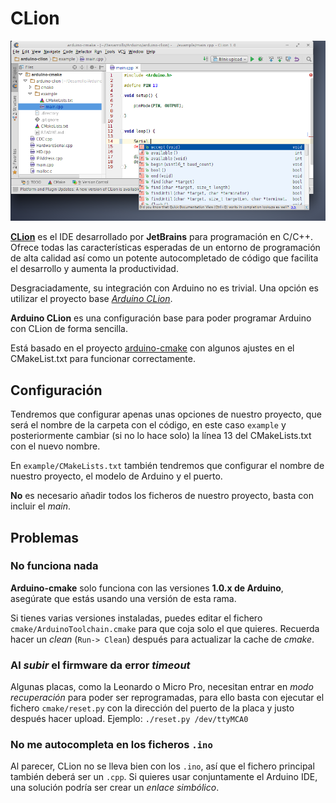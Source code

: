 # CLion

![CLion](index.png)

**[CLion][1]** es el IDE desarrollado por **JetBrains** para programación en C/C++. Ofrece todas las características
esperadas de un entorno de programación de alta calidad así como un potente autocompletado de código que facilita
el desarrollo y aumenta la productividad.

Desgraciadamente, su integración con Arduino no es trivial. Una opción es utilizar el proyecto base _[Arduino CLion][2]_.

**Arduino CLion** es una configuración base para poder programar Arduino con CLion de forma sencilla.

Está basado en el proyecto [arduino-cmake][3] con algunos ajustes en el CMakeList.txt para funcionar correctamente.

## Configuración

Tendremos que configurar apenas unas opciones de nuestro proyecto, que será el nombre de la carpeta con el código,
en este caso `example` y posteriormente cambiar (si no lo hace solo) la línea 13 del CMakeLists.txt con el nuevo nombre.

En `example/CMakeLists.txt` también tendremos que configurar el nombre de nuestro proyecto, el modelo de Arduino y
el puerto.

**No** es necesario añadir todos los ficheros de nuestro proyecto, basta con incluir el _main_.


## Problemas

### No funciona nada

**Arduino-cmake** solo funciona con las versiones **1.0.x de Arduino**, asegúrate que estás usando una versión de esta rama.

Si tienes varias versiones instaladas, puedes editar el fichero `cmake/ArduinoToolchain.cmake` para que coja solo el que quieres.
Recuerda hacer un _clean_ (`Run-> Clean`) después para actualizar la cache de _cmake_.

### Al _subir_ el firmware da error _timeout_

Algunas placas, como la Leonardo o Micro Pro, necesitan entrar en _modo recuperación_ para poder ser reprogramadas,
para ello basta con ejecutar el fichero `cmake/reset.py` con la dirección del puerto de la placa y justo después hacer
upload. Ejemplo: `./reset.py /dev/ttyMCA0`

### No me autocompleta en los ficheros `.ino`

Al parecer, CLion no se lleva bien con los `.ino`, así que el fichero principal también deberá ser un `.cpp`. Si quieres
usar conjuntamente el Arduino IDE, una solución podría ser crear un _enlace simbólico_.



[1]: https://www.jetbrains.com/clion/
[2]: https://github.com/MiguelAngelLV/arduino-clion
[3]: https://github.com/queezythegreat/arduino-cmake
